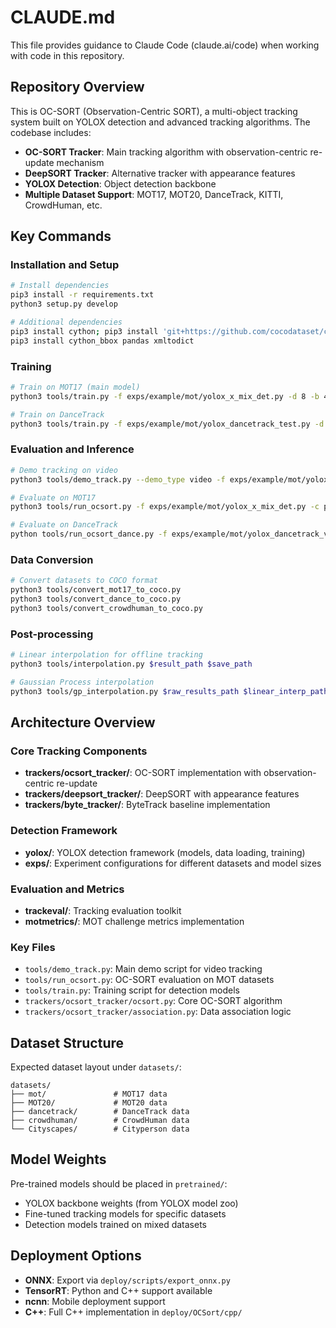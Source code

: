 # CLAUDE.md

This file provides guidance to Claude Code (claude.ai/code) when working with code in this repository.

## Repository Overview

This is OC-SORT (Observation-Centric SORT), a multi-object tracking system built on YOLOX detection and advanced tracking algorithms. The codebase includes:

- **OC-SORT Tracker**: Main tracking algorithm with observation-centric re-update mechanism
- **DeepSORT Tracker**: Alternative tracker with appearance features
- **YOLOX Detection**: Object detection backbone
- **Multiple Dataset Support**: MOT17, MOT20, DanceTrack, KITTI, CrowdHuman, etc.

## Key Commands

### Installation and Setup
```bash
# Install dependencies
pip3 install -r requirements.txt
python3 setup.py develop

# Additional dependencies
pip3 install cython; pip3 install 'git+https://github.com/cocodataset/cocoapi.git#subdirectory=PythonAPI'
pip3 install cython_bbox pandas xmltodict
```

### Training
```bash
# Train on MOT17 (main model)
python3 tools/train.py -f exps/example/mot/yolox_x_mix_det.py -d 8 -b 48 --fp16 -o -c pretrained/yolox_x.pth

# Train on DanceTrack
python3 tools/train.py -f exps/example/mot/yolox_dancetrack_test.py -d 8 -b 48 --fp16 -o -c pretrained/yolox_x.pth
```

### Evaluation and Inference
```bash
# Demo tracking on video
python3 tools/demo_track.py --demo_type video -f exps/example/mot/yolox_dancetrack_test.py -c pretrained/ocsort_dance_model.pth.tar --path videos/dance_demo.mp4 --fp16 --fuse --save_result

# Evaluate on MOT17
python3 tools/run_ocsort.py -f exps/example/mot/yolox_x_mix_det.py -c pretrained/bytetrack_x_mot17.pth.tar -b 1 -d 1 --fp16 --fuse

# Evaluate on DanceTrack
python tools/run_ocsort_dance.py -f exps/example/mot/yolox_dancetrack_val.py -c pretrained/bytetrack_dance_model.pth.tar -b 1 -d 1 --fp16 --fuse
```

### Data Conversion
```bash
# Convert datasets to COCO format
python3 tools/convert_mot17_to_coco.py
python3 tools/convert_dance_to_coco.py
python3 tools/convert_crowdhuman_to_coco.py
```

### Post-processing
```bash
# Linear interpolation for offline tracking
python3 tools/interpolation.py $result_path $save_path

# Gaussian Process interpolation
python3 tools/gp_interpolation.py $raw_results_path $linear_interp_path $save_path
```

## Architecture Overview

### Core Tracking Components
- **trackers/ocsort_tracker/**: OC-SORT implementation with observation-centric re-update
- **trackers/deepsort_tracker/**: DeepSORT with appearance features
- **trackers/byte_tracker/**: ByteTrack baseline implementation

### Detection Framework
- **yolox/**: YOLOX detection framework (models, data loading, training)
- **exps/**: Experiment configurations for different datasets and model sizes

### Evaluation and Metrics
- **trackeval/**: Tracking evaluation toolkit
- **motmetrics/**: MOT challenge metrics implementation

### Key Files
- `tools/demo_track.py`: Main demo script for video tracking
- `tools/run_ocsort.py`: OC-SORT evaluation on MOT datasets
- `tools/train.py`: Training script for detection models
- `trackers/ocsort_tracker/ocsort.py`: Core OC-SORT algorithm
- `trackers/ocsort_tracker/association.py`: Data association logic

## Dataset Structure
Expected dataset layout under `datasets/`:
```
datasets/
├── mot/               # MOT17 data
├── MOT20/             # MOT20 data  
├── dancetrack/        # DanceTrack data
├── crowdhuman/        # CrowdHuman data
└── Cityscapes/        # Cityperson data
```

## Model Weights
Pre-trained models should be placed in `pretrained/`:
- YOLOX backbone weights (from YOLOX model zoo)
- Fine-tuned tracking models for specific datasets
- Detection models trained on mixed datasets

## Deployment Options
- **ONNX**: Export via `deploy/scripts/export_onnx.py`
- **TensorRT**: Python and C++ support available
- **ncnn**: Mobile deployment support
- **C++**: Full C++ implementation in `deploy/OCSort/cpp/`